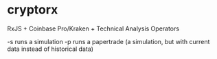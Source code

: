 # cryptorx
RxJS + Coinbase Pro/Kraken + Technical Analysis Operators

-s runs a simulation
-p runs a papertrade (a simulation, but with current data instead of historical data)
